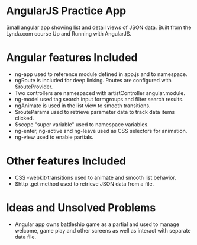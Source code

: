 # AngularJS Practice App
Small angular app showing list and detail views of JSON data. Built from the Lynda.com course Up and Running with AngularJS. 

# Angular features Included
- ng-app used to reference module defined in app.js and to namespace.
- ngRoute is included for deep linking. Routes are configured with $routeProvider.
- Two controllers are namespaced with artistController angular.module.
- ng-model used tag search input formgroups and filter search results.
- ngAnimate is used in the list view to smooth transitions.
- $routeParams used to retrieve parameter data to track data items clicked.
- $scope "super variable" used to namespace variables. 
- ng-enter, ng-active and ng-leave used as CSS selectors for animation.
- ng-view used to enable partials.

# Other features Included
- CSS -webkit-transitions used to animate and smooth list behavior.
- $http .get method used to retrieve JSON data from a file.

# Ideas and Unsolved Problems
- Angular app owns battleship game as a partial and used to manage welcome, game play and other screens as well as interact with separate data file. 

